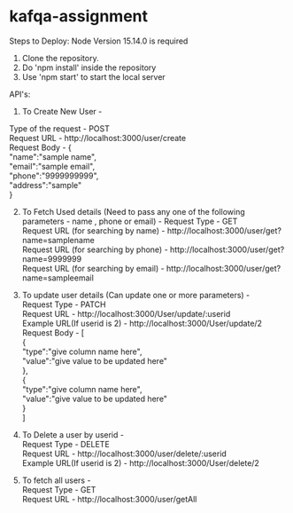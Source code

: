 # kafqa-assignment

Steps to Deploy:
Node Version 15.14.0 is required
1. Clone the repository.
2. Do 'npm install' inside the repository
3. Use 'npm start' to start the local server


API's:

1. To Create New User - 

Type of the request - POST\
Request URL - http://localhost:3000/user/create \
Request Body - {\
    "name":"sample name",\
    "email":"sample email",\
    "phone":"9999999999",\
    "address":"sample"\
}

2. To Fetch Used details (Need to pass any one of the following parameters - name , phone or email) - 
Request Type - GET\
Request URL (for searching by name) - http://localhost:3000/user/get?name=samplename \
Request URL (for searching by phone) - http://localhost:3000/user/get?name=9999999 \
Request URL (for searching by email) - http://localhost:3000/user/get?name=sampleemail

3. To update user details (Can update one or more parameters) - \
Request Type - PATCH\
Request URL - http://localhost:3000/User/update/:userid \
Example URL(If userid is 2) - http://localhost:3000/User/update/2 \
Request Body - [\
    {\
        "type":"give column name here",\
        "value":"give value to be updated here"\
    },\
    {\
        "type":"give column name here",\
        "value":"give value to be updated here"\
    }\
]

4. To Delete a user by userid - \
Request Type - DELETE\
Request URL - http://localhost:3000/user/delete/:userid \
Example URL(If userid is 2) - http://localhost:3000/User/delete/2

5. To fetch all users - \
Request Type - GET\
Request URL - http://localhost:3000/user/getAll